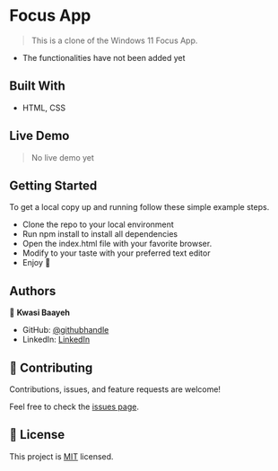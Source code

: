 # Focus App

> This is a clone of the Windows 11 Focus App. 
- The functionalities have not been added yet


## Built With

- HTML, CSS


## Live Demo
> No live demo yet

## Getting Started

To get a local copy up and running follow these simple example steps.

- Clone the repo to your local environment
- Run npm install to install all dependencies
- Open the index.html file with your favorite browser.
- Modify to your taste with your preferred text editor
- Enjoy :hugs:

## Authors

👤 **Kwasi Baayeh**

- GitHub: [@githubhandle](https://github.com/Baayeh)
- LinkedIn: [LinkedIn](https://linkedin.com/in/kabaayeh)


## 🤝 Contributing

Contributions, issues, and feature requests are welcome!

Feel free to check the [issues page](../../issues/).


## 📝 License

This project is [MIT](./LICENSE) licensed.
